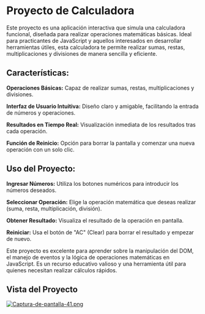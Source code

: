 # Proyecto de Calculadora
Este proyecto es una aplicación interactiva que simula una calculadora funcional, diseñada para realizar operaciones matemáticas básicas. Ideal para practicantes de JavaScript y aquellos interesados en desarrollar herramientas útiles, esta calculadora te permite realizar sumas, restas, multiplicaciones y divisiones de manera sencilla y eficiente.

## Características:
**Operaciones Básicas:** Capaz de realizar sumas, restas, multiplicaciones y divisiones.

**Interfaz de Usuario Intuitiva:** Diseño claro y amigable, facilitando la entrada de números y operaciones.

**Resultados en Tiempo Real:** Visualización inmediata de los resultados tras cada operación.

**Función de Reinicio:** Opción para borrar la pantalla y comenzar una nueva operación con un solo clic.

## Uso del Proyecto:
**Ingresar Números:** Utiliza los botones numéricos para introducir los números deseados.

**Seleccionar Operación:** Elige la operación matemática que deseas realizar (suma, resta, multiplicación, división).

**Obtener Resultado:** Visualiza el resultado de la operación en pantalla.

**Reiniciar:** Usa el botón de "AC" (Clear) para borrar el resultado y empezar de nuevo.

Este proyecto es excelente para aprender sobre la manipulación del DOM, el manejo de eventos y la lógica de operaciones matemáticas en JavaScript. Es un recurso educativo valioso y una herramienta útil para quienes necesitan realizar cálculos rápidos.

## Vista del Proyecto

[![Captura-de-pantalla-41.png](https://i.postimg.cc/Kv6CSXr0/Captura-de-pantalla-41.png)](https://postimg.cc/9rBLZnk9)
